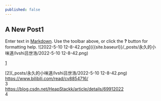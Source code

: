 ```yaml
---
published: false
---
```

## A New Post1

Enter text in [Markdown](http://daringfireball.net/projects/markdown/). Use the toolbar above, or click the **?** button for formatting help.
![2022-5-10 12-8-42.png]({{site.baseurl}}/_posts/永久的小味道/lvshi吕世浩/2022-5-10 12-8-42.png)

[1](https://github.com/s863128bk/s863128bk.github.io/blob/314b48d1dcc3b94733ef61200819f4699f9e67b2/_posts/%E6%B0%B8%E4%B9%85%E7%9A%84%E5%B0%8F%E5%91%B3%E9%81%93/lvshi%E5%90%95%E4%B8%96%E6%B5%A9/2022-5-10%2012-8-42.png)   

[2](_posts/永久的小味道/lvshi吕世浩/2022-5-10 12-8-42.png)  
https://www.bilibili.com/read/cv8854716/   
3   
https://blog.csdn.net/HeapStackk/article/details/69912022   
4
